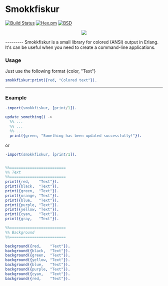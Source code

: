 # Smokkfiskur

[![Build Status](https://travis-ci.org/lk-geimfari/smokkfiskur.svg?branch=master)](https://travis-ci.org/lk-geimfari/smokkfiskur)
[![Hex.pm](https://img.shields.io/badge/hex-v0.1.2-blue.svg)](https://hex.pm/packages/smokkfiskur)
[![BSD](https://img.shields.io/pypi/l/Django.svg?maxAge=2592000)](https://github.com/lk-geimfari/smokkfiskur/blob/master/LICENSE)

<p align="center">
  <img src="https://raw.githubusercontent.com/lk-geimfari/smokkfiskur/master/other/logo2.png">
</p>
---------
Smokkfiskur is a small library for colored (ANSI) output in Erlang. It's can be useful when you need to create a command-line applications.


### Usage
Just use the following format {color, "Text"}
```erlang
smokkfiskur:print({red, "Colored text"}).
```
---------
### Example
```erlang
-import(smokkfiskur, [print/1]).

update_something() ->
  %% ...
  %% ...
  %% ...
  print({green, "Something has been updated successfully!"}).
```
or
```erlang
-import(smokkfiskur, [print/1]).


%%=========================
%% Text
%%=========================
print({red,    "Text"}).
print({black,  "Text"}).
print({green,  "Text"}).
print({orange, "Text"}).
print({blue,   "Text"}).
print({purple, "Text"}).
print({yellow, "Text"}).
print({cyan,   "Text"}).
print({gray,   "Text"}).

%%=========================
%% Background
%%=========================

background({red,    "Text"}).
background({black,  "Text"}).
background({green,  "Text"}).
background({yellow, "Text"}).
background({blue,   "Text"}).
background({purple, "Text"}).
background({cyan,   "Text"}).
background({red,    "Text"}).

```
